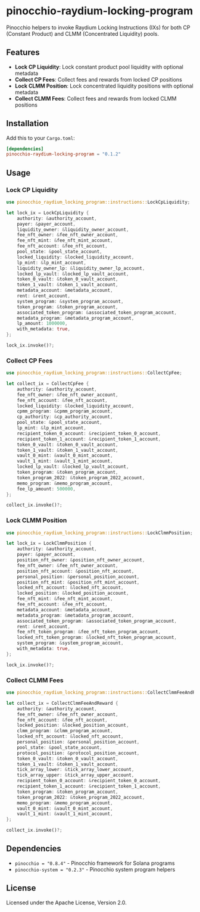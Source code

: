 # pinocchio-raydium-locking-program

Pinocchio helpers to invoke Raydium Locking Instructions (IXs) for both CP (Constant Product) and CLMM (Concentrated Liquidity) pools.

## Features

- **Lock CP Liquidity**: Lock constant product pool liquidity with optional metadata
- **Collect CP Fees**: Collect fees and rewards from locked CP positions
- **Lock CLMM Position**: Lock concentrated liquidity positions with optional metadata
- **Collect CLMM Fees**: Collect fees and rewards from locked CLMM positions

## Installation

Add this to your `Cargo.toml`:

```toml
[dependencies]
pinocchio-raydium-locking-program = "0.1.2"
```

## Usage

### Lock CP Liquidity

```rust
use pinocchio_raydium_locking_program::instructions::LockCpLiquidity;

let lock_ix = LockCpLiquidity {
    authority: &authority_account,
    payer: &payer_account,
    liquidity_owner: &liquidity_owner_account,
    fee_nft_owner: &fee_nft_owner_account,
    fee_nft_mint: &fee_nft_mint_account,
    fee_nft_account: &fee_nft_account,
    pool_state: &pool_state_account,
    locked_liquidity: &locked_liquidity_account,
    lp_mint: &lp_mint_account,
    liquidity_owner_lp: &liquidity_owner_lp_account,
    locked_lp_vault: &locked_lp_vault_account,
    token_0_vault: &token_0_vault_account,
    token_1_vault: &token_1_vault_account,
    metadata_account: &metadata_account,
    rent: &rent_account,
    system_program: &system_program_account,
    token_program: &token_program_account,
    associated_token_program: &associated_token_program_account,
    metadata_program: &metadata_program_account,
    lp_amount: 1000000,
    with_metadata: true,
};

lock_ix.invoke()?;
```

### Collect CP Fees

```rust
use pinocchio_raydium_locking_program::instructions::CollectCpFee;

let collect_ix = CollectCpFee {
    authority: &authority_account,
    fee_nft_owner: &fee_nft_owner_account,
    fee_nft_account: &fee_nft_account,
    locked_liquidity: &locked_liquidity_account,
    cpmm_program: &cpmm_program_account,
    cp_authority: &cp_authority_account,
    pool_state: &pool_state_account,
    lp_mint: &lp_mint_account,
    recipient_token_0_account: &recipient_token_0_account,
    recipient_token_1_account: &recipient_token_1_account,
    token_0_vault: &token_0_vault_account,
    token_1_vault: &token_1_vault_account,
    vault_0_mint: &vault_0_mint_account,
    vault_1_mint: &vault_1_mint_account,
    locked_lp_vault: &locked_lp_vault_account,
    token_program: &token_program_account,
    token_program_2022: &token_program_2022_account,
    memo_program: &memo_program_account,
    fee_lp_amount: 500000,
};

collect_ix.invoke()?;
```

### Lock CLMM Position

```rust
use pinocchio_raydium_locking_program::instructions::LockClmmPosition;

let lock_ix = LockClmmPosition {
    authority: &authority_account,
    payer: &payer_account,
    position_nft_owner: &position_nft_owner_account,
    fee_nft_owner: &fee_nft_owner_account,
    position_nft_account: &position_nft_account,
    personal_position: &personal_position_account,
    position_nft_mint: &position_nft_mint_account,
    locked_nft_account: &locked_nft_account,
    locked_position: &locked_position_account,
    fee_nft_mint: &fee_nft_mint_account,
    fee_nft_account: &fee_nft_account,
    metadata_account: &metadata_account,
    metadata_program: &metadata_program_account,
    associated_token_program: &associated_token_program_account,
    rent: &rent_account,
    fee_nft_token_program: &fee_nft_token_program_account,
    locked_nft_token_program: &locked_nft_token_program_account,
    system_program: &system_program_account,
    with_metadata: true,
};

lock_ix.invoke()?;
```

### Collect CLMM Fees

```rust
use pinocchio_raydium_locking_program::instructions::CollectClmmFeeAndReward;

let collect_ix = CollectClmmFeeAndReward {
    authority: &authority_account,
    fee_nft_owner: &fee_nft_owner_account,
    fee_nft_account: &fee_nft_account,
    locked_position: &locked_position_account,
    clmm_program: &clmm_program_account,
    locked_nft_account: &locked_nft_account,
    personal_position: &personal_position_account,
    pool_state: &pool_state_account,
    protocol_position: &protocol_position_account,
    token_0_vault: &token_0_vault_account,
    token_1_vault: &token_1_vault_account,
    tick_array_lower: &tick_array_lower_account,
    tick_array_upper: &tick_array_upper_account,
    recipient_token_0_account: &recipient_token_0_account,
    recipient_token_1_account: &recipient_token_1_account,
    token_program: &token_program_account,
    token_program_2022: &token_program_2022_account,
    memo_program: &memo_program_account,
    vault_0_mint: &vault_0_mint_account,
    vault_1_mint: &vault_1_mint_account,
};

collect_ix.invoke()?;
```

## Dependencies

- `pinocchio = "0.8.4"` - Pinocchio framework for Solana programs
- `pinocchio-system = "0.2.3"` - Pinocchio system program helpers

## License

Licensed under the Apache License, Version 2.0.

